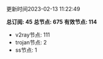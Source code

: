 更新时间2023-02-13 11:22:49

**总订阅: 45**
**总节点: 675**
**有效节点: 114**
- v2ray节点: 111
- trojan节点: 2
- ss节点: 1

